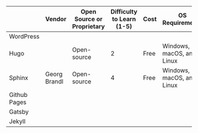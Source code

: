 |              | Vendor       | Open Source or Proprietary | Difficulty to Learn (1-5) | Cost | OS Requirements           | Vendor Link                  | Benefits | Disadvantages |
|--------------|--------------|----------------------------|---------------------------|------|---------------------------|------------------------------|----------|---------------|
| WordPress    |              |                            |                           |      |                           |                              |          |               |
| Hugo         |              | Open-source                |             2             | Free | Windows, macOS, and Linux | [GoHugo.io](GoHugo.io)       |          |               |
| Sphinx       | Georg Brandl | Open-source                |             4             | Free | Windows, macOS, and Linux | [Sphinx](www.sphinx-doc.org) |          |               |
| Github Pages |              |                            |                           |      |                           |                              |          |               |
| Gatsby       |              |                            |                           |      |                           |                              |          |               |
| Jekyll       |              |                            |                           |      |                           |                              |          |               |
